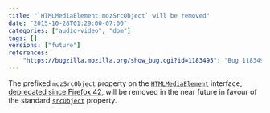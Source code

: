 ```yaml
---
title: "`HTMLMediaElement.mozSrcObject` will be removed"
date: "2015-10-28T01:29:00-07:00"
categories: ["audio-video", "dom"]
tags: []
versions: ["future"]
references:
    "https://bugzilla.mozilla.org/show_bug.cgi?id=1183495": "Bug 1183495 - Remove mozSrcObject alias to srcObject soon"
---
```

The prefixed `mozSrcObject` property on the [`HTMLMediaElement`](https://developer.mozilla.org/en-US/docs/Web/API/HTMLMediaElement) interface, [deprecated since Firefox 42](https://www.fxsitecompat.com/en-CA/docs/2015/htmlmediaelement-srcobject-has-been-unprefixed/), will be removed in the near future in favour of the standard [`srcObject`](https://developer.mozilla.org/en-US/docs/Web/API/HTMLMediaElement/srcObject) property.

